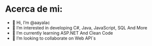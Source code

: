 # Acerca de mi:

- 👋 Hi, I’m @aayalac
- 👀 I’m interested in developing C#, Java, JavaScript, SQL And More
- 🌱 I’m currently learning ASP.NET And Clean Code
- 💞️ I’m looking to collaborate on Web API´s

<!---
aayalac/aayalac is a ✨ special ✨ repository because its `README.md` (this file) appears on your GitHub profile.
You can click the Preview link to take a look at your changes.
--->
